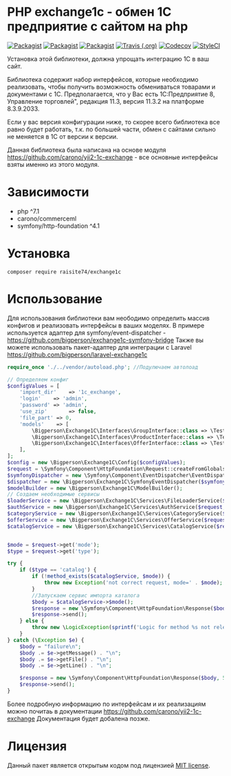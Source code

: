 # PHP exchange1c - обмен 1С предприятие с сайтом на php
[![Packagist](https://img.shields.io/packagist/l/bigperson/exchange1c.svg?style=flat-square)](LICENSE)
[![Packagist](https://img.shields.io/packagist/dt/bigperson/exchange1c.svg?style=flat-square)](https://packagist.org/packages/bigperson/exchange1c)
[![Packagist](https://img.shields.io/packagist/v/bigperson/exchange1c.svg?style=flat-square)](https://packagist.org/packages/bigperson/exchange1c)
[![Travis (.org)](https://img.shields.io/travis/bigperson/exchange1c.svg?style=flat-square)](https://travis-ci.org/bigperson/exchange1c)
[![Codecov](https://img.shields.io/codecov/c/github/bigperson/exchange1c.svg?style=flat-square)](https://codecov.io/gh/bigperson/exchange1c)
[![StyleCI](https://github.styleci.io/repos/153751681/shield?branch=master)](https://github.styleci.io/repos/153751681)




Установка этой библиотеки, должна упрощать интеграцию 1С в ваш сайт.

Библиотека содержит набор интерфейсов, которые необходимо реализовать, чтобы получить возможность обмениваться товарами и документами с 1С. Предполагается, что у Вас есть 1С:Предприятие 8, Управление торговлей", редакция 11.3, версия 11.3.2 на платформе 8.3.9.2033. 

Если у вас версия конфигурации ниже, то скорее всего библиотека все равно будет работать, т.к. по большей части, обмен с сайтами сильно не меняется в 1С от версии к версии.

Данная библиотека была написана на основе модуля https://github.com/carono/yii2-1c-exchange - все основные интерфейсы взяты именно из этого модуля.

# Зависимости
* php ^7.1
* carono/commerceml
* symfony/http-foundation ^4.1

# Установка
`composer require raisite74/exchange1c`

# Использование
Для использования библиотеки вам неободимо определить массив конфигов и реализовать интерфейсы в ваших моделях.
В примере используется адаптер для symfony/event-dispatcher - https://github.com/bigperson/exchange1c-symfony-bridge
Также вы можете использовать пакет-адаптер для интеграции с Laravel https://github.com/bigperson/laravel-exchange1c

```php
require_once './../vendor/autoload.php'; //Подулючаем автолоад

// Определяем конфиг
$configValues = [
    'import_dir'    => '1c_exchange',
    'login'    => 'admin',
    'password' => 'admin',
    'use_zip'       => false,
    'file_part' => 0,
    'models'    => [
        \Bigperson\Exchange1C\Interfaces\GroupInterface::class => \Tests\Models\GroupTestModel::class,
        \Bigperson\Exchange1C\Interfaces\ProductInterface::class => \Tests\Models\ProductTestModel::class,
        \Bigperson\Exchange1C\Interfaces\OfferInterface::class => \Tests\Models\OfferTestModel::class,
    ],
];
$config = new \Bigperson\Exchange1C\Config($configValues);
$request = \Symfony\Component\HttpFoundation\Request::createFromGlobals();
$symfonyDispatcher = new \Symfony\Component\EventDispatcher\EventDispatcher();
$dispatcher = new \Bigperson\Exchange1C\SymfonyEventDispatcher($symfonyDispatcher);
$modelBuilder = new \Bigperson\Exchange1C\ModelBuilder();
// Создаем необходимые сервисы
$loaderService = new \Bigperson\Exchange1C\Services\FileLoaderService($request, $config);
$authService = new \Bigperson\Exchange1C\Services\AuthService($request, $config);
$categoryService = new \Bigperson\Exchange1C\Services\CategoryService($request, $config, $dispatcher, $modelBuilder);
$offerService = new \Bigperson\Exchange1C\Services\OfferService($request, $config, $dispatcher, $modelBuilder);
$catalogService = new \Bigperson\Exchange1C\Services\CatalogService($request, $config, $authService, $loaderService, $categoryService, $offerService);


$mode = $request->get('mode');
$type = $request->get('type');

try {
    if ($type == 'catalog') {
        if (!method_exists($catalogService, $mode)) {
            throw new Exception('not correct request, mode=' . $mode);
        }
        //Запускаем сервис импорта каталога
        $body = $catalogService->$mode();
        $response = new \Symfony\Component\HttpFoundation\Response($body, 200, ['Content-Type', 'text/plain']);
        $response->send();
    } else {
        throw new \LogicException(sprintf('Logic for method %s not released', $type));
    }
} catch (\Exception $e) {
    $body = "failure\n";
    $body .= $e->getMessage() . "\n";
    $body .= $e->getFile() . "\n";
    $body .= $e->getLine() . "\n";

    $response = new \Symfony\Component\HttpFoundation\Response($body, 500, ['Content-Type', 'text/plain']);
    $response->send();
}
```

Более подробную информацию по интерфейсам и их реализациям можно почитаь в документации https://github.com/carono/yii2-1c-exchange
Документация будет добалена позже.

# Лицензия
Данный пакет является открытым кодом под лицензией [MIT license](LICENSE).





